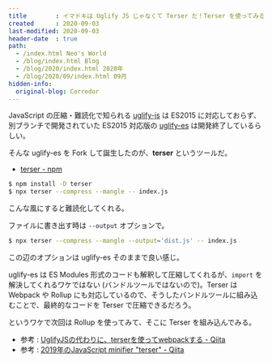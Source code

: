 ```yaml
---
title        : イマドキは Uglify JS じゃなくて Terser だ！Terser を使ってみる
created      : 2020-09-03
last-modified: 2020-09-03
header-date  : true
path:
  - /index.html Neo's World
  - /blog/index.html Blog
  - /blog/2020/index.html 2020年
  - /blog/2020/09/index.html 09月
hidden-info:
  original-blog: Corredor
---
```


JavaScript の圧縮・難読化で知られる [uglify-js](https://www.npmjs.com/package/uglify-js) は ES2015 に対応しておらず、別ブランチで開発されていた ES2015 対応版の [uglify-es](https://www.npmjs.com/package/uglify-es) は開発終了しているらしい。

そんな uglify-es を Fork して誕生したのが、**terser** というツールだ。

- [terser - npm](https://www.npmjs.com/package/terser)

```bash
$ npm install -D terser
$ npx terser --compress --mangle -- index.js
```

こんな風にすると難読化してくれる。

ファイルに書き出す時は `--output` オプションで。

```bash
$ npx terser --compress --mangle --output='dist.js' -- index.js
```

この辺のオプションは uglify-es そのままで良い感じ。

uglify-es は ES Modules 形式のコードも解釈して圧縮してくれるが、`import` を解決してくれるワケではない (バンドルツールではないので)。Terser は Webpack や Rollup にも対応しているので、そうしたバンドルツールに組み込むことで、最終的なコードを Terser で圧縮できるだろう。

というワケで次回は Rollup を使ってみて、そこに Terser を組み込んでみる。

- 参考 : [UglifyJSの代わりに、terserを使ってwebpackする - Qiita](https://qiita.com/ArcCosine@github/items/e45119347fd0f01f0b66)
- 参考 : [2019年のJavaScript minifier "terser" - Qiita](https://qiita.com/ledsun/items/651de9407098865eb4b8)
